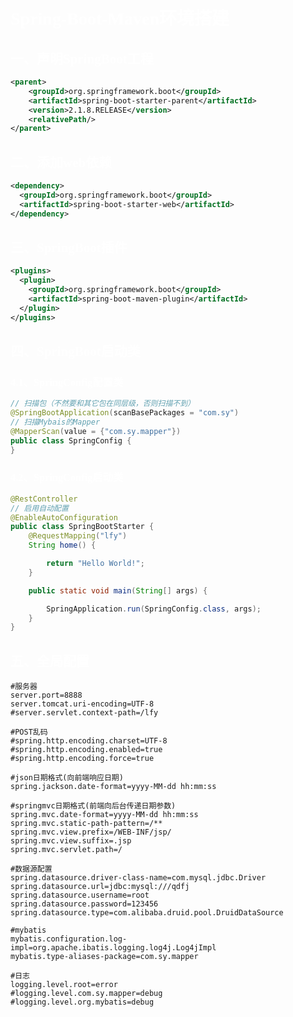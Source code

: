 # <font face=幼圆 color=white>Spring-Boot-Maven环境搭建</font>

## <font face=幼圆 color=white>一、声明SpringBoot工程</font>

```xml
<parent>
    <groupId>org.springframework.boot</groupId>
    <artifactId>spring-boot-starter-parent</artifactId>
    <version>2.1.8.RELEASE</version>
    <relativePath/>
</parent>
```



## <font face=幼圆 color=white>二、添加web依赖</font>

```xml
<dependency>
  <groupId>org.springframework.boot</groupId>
  <artifactId>spring-boot-starter-web</artifactId>
</dependency>
```



## <font face=幼圆 color=white>三、SpringBoot插件</font>

```xml
<plugins>
  <plugin>
    <groupId>org.springframework.boot</groupId>
    <artifactId>spring-boot-maven-plugin</artifactId>
  </plugin>
</plugins>
```



## <font face=幼圆 color=white>四、SpringBoot启动类</font>

### <font face=幼圆 color=white>4.1、SpringConfig配置类</font>

```java
// 扫描包（不然要和其它包在同层级，否则扫描不到）
@SpringBootApplication(scanBasePackages = "com.sy")
// 扫描Mybais的Mapper
@MapperScan(value = {"com.sy.mapper"})
public class SpringConfig {
}
```



### <font face=幼圆 color=white>4.2、SpringConfig启动类</font>

```java
@RestController
// 启用自动配置
@EnableAutoConfiguration
public class SpringBootStarter {
    @RequestMapping("lfy")
    String home() {

        return "Hello World!";
    }

    public static void main(String[] args) {

        SpringApplication.run(SpringConfig.class, args);
    }
}
```

## <font face=幼圆 color=white>五、全局配置</font>

```properties
#服务器
server.port=8888
server.tomcat.uri-encoding=UTF-8
#server.servlet.context-path=/lfy

#POST乱码
#spring.http.encoding.charset=UTF-8
#spring.http.encoding.enabled=true
#spring.http.encoding.force=true

#json日期格式(向前端响应日期)
spring.jackson.date-format=yyyy-MM-dd hh:mm:ss

#springmvc日期格式(前端向后台传递日期参数)
spring.mvc.date-format=yyyy-MM-dd hh:mm:ss
spring.mvc.static-path-pattern=/**
spring.mvc.view.prefix=/WEB-INF/jsp/
spring.mvc.view.suffix=.jsp
spring.mvc.servlet.path=/

#数据源配置
spring.datasource.driver-class-name=com.mysql.jdbc.Driver
spring.datasource.url=jdbc:mysql:///qdfj
spring.datasource.username=root
spring.datasource.password=123456
spring.datasource.type=com.alibaba.druid.pool.DruidDataSource

#mybatis
mybatis.configuration.log-impl=org.apache.ibatis.logging.log4j.Log4jImpl
mybatis.type-aliases-package=com.sy.mapper

#日志
logging.level.root=error
#logging.level.com.sy.mapper=debug
#logging.level.org.mybatis=debug
```

